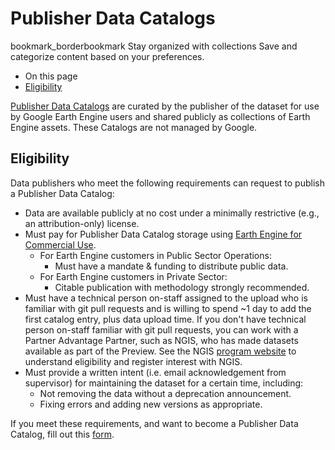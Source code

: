  
#  Publisher Data Catalogs 
bookmark_borderbookmark Stay organized with collections  Save and categorize content based on your preferences.
  * On this page
  * [Eligibility](https://developers.google.com/earth-engine/publisher_data_catalogs_eligibility#eligibility)


[Publisher Data Catalogs](https://developers.google.com/earth-engine/datasets/publisher) are curated by the publisher of the dataset for use by Google Earth Engine users and shared publicly as collections of Earth Engine assets. These Catalogs are not managed by Google.
## Eligibility
Data publishers who meet the following requirements can request to publish a Publisher Data Catalog:
  * Data are available publicly at no cost under a minimally restrictive (e.g., an attribution-only) license.
  * Must pay for Publisher Data Catalog storage using [Earth Engine for Commercial Use](https://earthengine.google.com/commercial/). 
    * For Earth Engine customers in Public Sector Operations: 
      * Must have a mandate & funding to distribute public data.
    * For Earth Engine customers in Private Sector: 
      * Citable publication with methodology strongly recommended.
  * Must have a technical person on-staff assigned to the upload who is familiar with git pull requests and is willing to spend ~1 day to add the first catalog entry, plus data upload time. If you don't have technical person on-staff familiar with git pull requests, you can work with a Partner Advantage Partner, such as NGIS, who has made datasets available as part of the Preview. See the NGIS [program website](https://content.ngis.com.au/en-us/gee-publisher-program-intake) to understand eligibility and register interest with NGIS.
  * Must provide a written intent (i.e. email acknowledgement from supervisor) for maintaining the dataset for a certain time, including:
    * Not removing the data without a deprecation announcement.
    * Fixing errors and adding new versions as appropriate.


If you meet these requirements, and want to become a Publisher Data Catalog, fill out this [form](http://forms.gle/V9UdR145L8hmbJoL6).
